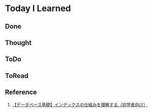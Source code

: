 # Today I Learned

## Done

## Thought

## ToDo

## ToRead

## Reference
1. [【データベース基礎】インデックスの仕組みを理解する（初学者向け）](https://zenn.dev/farstep/books/learn-database-index-basics)
